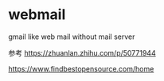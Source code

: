 # webmail
gmail like web mail without mail server

参考
https://zhuanlan.zhihu.com/p/50771944

https://www.findbestopensource.com/home
